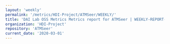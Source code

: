 ```yaml
---
layout: 'weekly'
permalink: '/metrics/HDI-Project/ATMSeer/WEEKLY/'
title: 'DAI Lab OSS Metrics Metrics report for ATMSeer | WEEKLY-REPORT-2020-03-01'
organization: 'HDI-Project'
repository: 'ATMSeer'
current_date: '2020-03-01'
---
```

